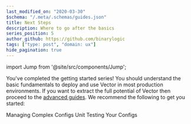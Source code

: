 ```yaml
---
last_modified_on: "2020-03-30"
$schema: "/.meta/.schemas/guides.json"
title: Next Steps
description: Where to go after the basics
series_position: 5
author_github: https://github.com/binarylogic
tags: ["type: post", "domain: ux"]
hide_pagination: true
---
```


import Jump from '@site/src/components/Jump';

You've completed the getting started series! You should understand the basic
fundamentals to deploy and use Vector in most production environments. If you
want to extract the full potential of Vector then proceed to the
[advanced guides][guides.advanced]. We recommend the following to get you
started:

<Jump to="/guides/advanced/managing-complex-configs/">
  <i className="feather icon-book"></i> Managing Complex Configs
</Jump>
<Jump to="/guides/advanced/unit-testing/">
  <i className="feather icon-book"></i> Unit Testing Your Configs
</Jump>


[guides.advanced]: /guides/advanced/
